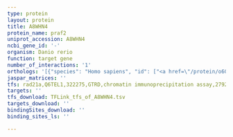 ```yaml
---
type: protein
layout: protein
title: A8WHN4
protein_name: praf2
uniprot_accession: A8WHN4
ncbi_gene_id: '-'
organism: Danio rerio
function: target gene
number_of_interactions: '1'
orthologs: '[{"species": "Homo sapiens", "id": ["<a href=\"/protein/o60831\">O60831</a>"]}, {"species": "Mus musculus", "id": ["<a href=\"/protein/q9jig8\">Q9JIG8</a>"]}, {"species": "Rattus norvegicus", "id": ["<a href=\"/protein/a0a0g2jtx2\">A0A0G2JTX2</a>"]}, {"species": "Caenorhabditis elegans", "id": ["<a href=\"/protein/h2kzj7\">H2KZJ7</a>"]}]'
jaspar_matrices: ''
tfs: rad21a,Q6TEL1,322275,GTRD,chromatin immunoprecipitation assay,27924024%5Buid%5D,No
targets: ''
tfs_download: TFLink_tfs_of_A8WHN4.tsv
targets_download: ''
bindingSites_download: ''
binding_sites_ls: ''

---
```

